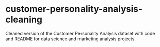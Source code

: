 # customer-personality-analysis-cleaning
Cleaned version of the Customer Personality Analysis dataset with code and README for data science and marketing analysis projects.
